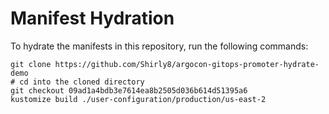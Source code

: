 # Manifest Hydration

To hydrate the manifests in this repository, run the following commands:

```shell
git clone https://github.com/Shirly8/argocon-gitops-promoter-hydrate-demo
# cd into the cloned directory
git checkout 09ad1a4bdb3e7614ea8b2505d036b614d51395a6
kustomize build ./user-configuration/production/us-east-2
```
